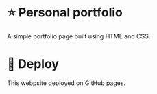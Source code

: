 # ⭐️ Personal portfolio  
A simple portfolio page built using HTML and CSS.

# 💫 Deploy
This webpsite deployed on GitHub pages.
